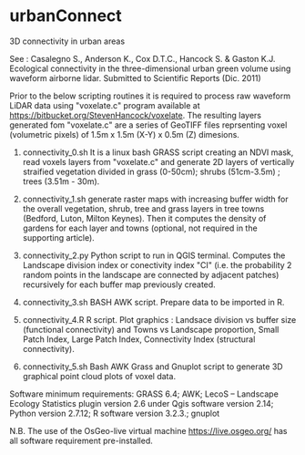 # urbanConnect
3D connectivity in urban areas

See : Casalegno S., Anderson K., Cox D.T.C., Hancock S. & Gaston K.J. Ecological connectivity in the three-dimensional urban green volume using waveform airborne lidar. Submitted to Scientific Reports (Dic. 2011)

Prior to the below scripting routines it is required to process raw waveform LiDAR data using "voxelate.c" program available at https://bitbucket.org/StevenHancock/voxelate. The resulting layers generated fom "voxelate.c" are a series of GeoTIFF files reprsenting voxel (volumetric pixels) of 1.5m x 1.5m (X-Y) x 0.5m (Z) dimesions.

1. connectivity_0.sh It is a linux bash GRASS script creating an NDVI mask, read voxels layers from "voxelate.c" and generate 2D layers of vertically straified vegetation divided in grass (0-50cm); shrubs (51cm-3.5m) ; trees (3.51m - 30m). 

2. connectivity_1.sh generate raster maps with increasing buffer width for the overall vegetation, shrub, tree and grass layers in tree towns (Bedford, Luton, Milton Keynes). Then it computes the density of gardens for each layer and towns (optional, not required in the supporting article).

3. connectivity_2.py Python script to run in QGIS terminal. Computes the Landscape division index or conectivity index "CI" (i.e. the probability 2 random points in the landscape are connected by adjacent patches) recursively for each buffer map previously created.

4. connectivity_3.sh BASH AWK script. Prepare data to be imported in R.

5. connectivity_4.R R script. Plot graphics : Landsace division vs buffer size (functional connectivity) and Towns vs Landscape proportion, Small Patch Index, Large Patch Index, Connectivity Index (structural connectivity).

6. connectivity_5.sh Bash AWK Grass and Gnuplot script to generate 3D graphical point cloud plots of voxel data. 

Software minimum requirements:
GRASS 6.4; AWK; LecoS – Landscape Ecology Statistics plugin version 2.6 under Qgis software version 2.14; Python version 2.7.12; R software version 3.2.3.; gnuplot

N.B. The use of the OsGeo-live virtual machine https://live.osgeo.org/ has all software requirement pre-installed.
